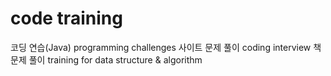 # code training
코딩 연습(Java)
programming challenges 사이트 문제 풀이
coding interview 책 문제 풀이
training for data structure & algorithm

